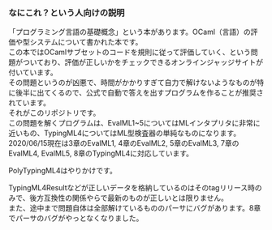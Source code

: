 ### なにこれ？という人向けの説明  

「プログラミング言語の基礎概念」という本があります。OCaml（言語）の評価や型システムについて書かれた本です。  
この本ではOCamlサブセットのコードを規則に従って評価していく、という問題がついており、評価が正しいかをチェックできるオンラインジャッジサイトが付いています。  
その問題というのが凶悪で、時間がかかりすぎて自力で解けないようなものが特に後半に出てくるので、公式で自動で答えを出すプログラムを作ることが推奨されています。  
それがこのリポジトリです。  
この問題を解くプログラムは、EvalML1~5についてはMLインタプリタに非常に近いもの、TypingML4についてはML型検査器の単純なものになります。
2020/06/15現在は3章のEvalML1, 4章のEvalML2, 5章のEvalML3, 7章のEvalML4, EvalML5, 8章のTypingML4に対応しています。  

PolyTypingML4はやりかけです。  

TypingML4Resultなどが正しいデータを格納しているのはそのtagリリース時のみで、後方互換性の関係やらで最新のものが正しいとは限りません。  
また、途中まで問題自体は全部解けているもののパーサにバグがあります。8章でパーサのバグがやっとなくなりました。  
